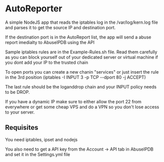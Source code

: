 # AutoReporter

A simple NodeJS app that reads the iptables log in the /var/log/kern.log file and parses it to get the source IP and destination port.

If the destination port is in the AutoReport list, the app will send a abuse report imedialty to AbuseIPDB using the API

Sample iptables rules are in the Example-Rules.sh file. Read them carefully as you can block yourself out of your dedicated server or virtual machine if you dont add your IP to the trusted chain

To open ports you can create a new chanin "services" or just insert the rule in the 3rd position (iptables -I INPUT 3 -p TCP --dport 80 -j ACCEPT)

The last rule should be the loganddrop chain and your INPUT policy needs to be DROP.

If you have a dynamic IP make sure to either allow the port 22 from everywhere or get some cheap VPS and do a VPN so you don't lose access to your server.

## Requisites 
You need iptables, ipset and nodejs

You also need to get a API key from the Account -> API tab in AbuseIPDB and set it in the Settings.yml file
